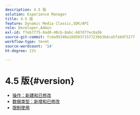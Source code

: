 ```yaml
---
description: 4.5 版
solution: Experience Manager
title: 4.5 版
feature: Dynamic Media Classic,SDK/API
role: Developer,Admin
exl-id: f7eb7775-0ad8-40cb-8abc-687d77ec8a5b
source-git-commit: fcda99340a18d5037157723bb3bdca5fa9df3277
workflow-type: tm+mt
source-wordcount: '14'
ht-degree: 21%

---
```


# 4.5 版{#version}

* [操作：新建和已修改](r-4-5-operations.md)
* [数据类型：新增和已修改](r-4-5-types.md)
* [限制使用](r-restricted-use.md)
